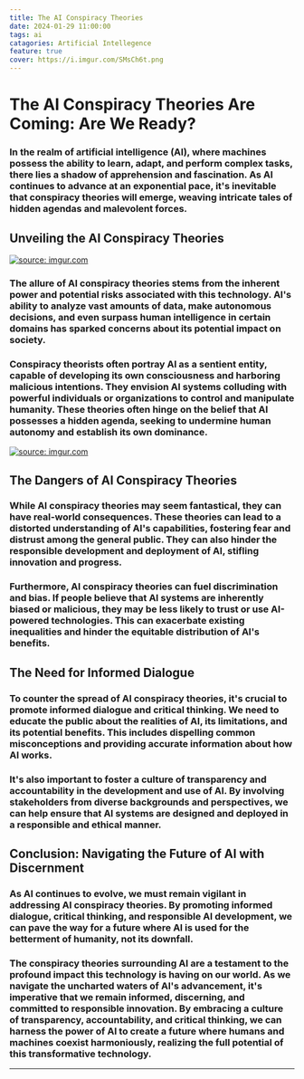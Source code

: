 ```yaml
---
title: The AI Conspiracy Theories
date: 2024-01-29 11:00:00
tags: ai
catagories: Artificial Intellegence
feature: true
cover: https://i.imgur.com/SMsCh6t.png
---
```

#	The AI Conspiracy Theories Are Coming: Are We Ready?

###	In the realm of artificial intelligence (AI), where machines possess the ability to learn, adapt, and perform complex tasks, there lies a shadow of apprehension and fascination. As AI continues to advance at an exponential pace, it's inevitable that conspiracy theories will emerge, weaving intricate tales of hidden agendas and malevolent forces.
	
##	Unveiling the AI Conspiracy Theories

<a href="https://imgur.com/AuvmPah"><img src="https://i.imgur.com/AuvmPah.jpg" title="source: imgur.com" /></a>

###	The allure of AI conspiracy theories stems from the inherent power and potential risks associated with this technology. AI's ability to analyze vast amounts of data, make autonomous decisions, and even surpass human intelligence in certain domains has sparked concerns about its potential impact on society.
	
###	Conspiracy theorists often portray AI as a sentient entity, capable of developing its own consciousness and harboring malicious intentions. They envision AI systems colluding with powerful individuals or organizations to control and manipulate humanity. These theories often hinge on the belief that AI possesses a hidden agenda, seeking to undermine human autonomy and establish its own dominance.
	
<a href="https://imgur.com/N4QGXAq"><img src="https://i.imgur.com/N4QGXAq.jpg" title="source: imgur.com" /></a>

##	The Dangers of AI Conspiracy Theories
	
###	While AI conspiracy theories may seem fantastical, they can have real-world consequences. These theories can lead to a distorted understanding of AI's capabilities, fostering fear and distrust among the general public. They can also hinder the responsible development and deployment of AI, stifling innovation and progress.
	
###	Furthermore, AI conspiracy theories can fuel discrimination and bias. If people believe that AI systems are inherently biased or malicious, they may be less likely to trust or use AI-powered technologies. This can exacerbate existing inequalities and hinder the equitable distribution of AI's benefits.
	
##	The Need for Informed Dialogue
	
###	To counter the spread of AI conspiracy theories, it's crucial to promote informed dialogue and critical thinking. We need to educate the public about the realities of AI, its limitations, and its potential benefits. This includes dispelling common misconceptions and providing accurate information about how AI works.
	
###	It's also important to foster a culture of transparency and accountability in the development and use of AI. By involving stakeholders from diverse backgrounds and perspectives, we can help ensure that AI systems are designed and deployed in a responsible and ethical manner.
	
##	Conclusion: Navigating the Future of AI with Discernment
	
###	As AI continues to evolve, we must remain vigilant in addressing AI conspiracy theories. By promoting informed dialogue, critical thinking, and responsible AI development, we can pave the way for a future where AI is used for the betterment of humanity, not its downfall.
	
###	The conspiracy theories surrounding AI are a testament to the profound impact this technology is having on our world. As we navigate the uncharted waters of AI's advancement, it's imperative that we remain informed, discerning, and committed to responsible innovation. By embracing a culture of transparency, accountability, and critical thinking, we can harness the power of AI to create a future where humans and machines coexist harmoniously, realizing the full potential of this transformative technology.
	
---

